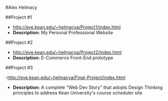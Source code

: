 #Alex Helmacy

##Project #1

- http://eve.kean.edu/~helmacya/Project1/index.html
- <b>Description:</b> My Personal Professional Website

##Project #2

- http://eve.kean.edu/~helmacya/Project2/index.html
- <b>Description:</b> E-Commerce Front-End prototype

##Project #3

-http://eve.kean.edu/~helmacya/Final-Project/index.html
- <b>Description:</b> A complete "Web Dev Story" that adopts Design Thinking principles to address Kean University's course scheduler site
